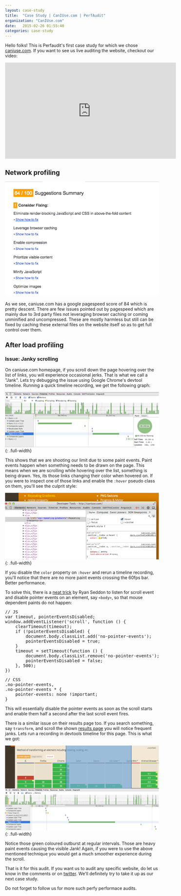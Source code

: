 ```yaml
---
layout: case-study
title:  "Case Study | CanIUse.com | PerfAudit"
organization: "CanIUse.com"
date:   2015-02-26 01:55:40
categories: case-study
---
```


Hello folks! This is Perfaudit's first case study for which we chose [caniuse.com](http://caniuse.com/). If you want to see us live auditing the website, checkout our video:

<iframe width="560" height="315" src="http://www.youtube.com/embed/VyHKIMORH_k" frameborder="0" allowfullscreen=""></iframe>

## Network profiling

![Google pagespeed issues](/images/2015/03/caniuse-pagespeed.png)

As we see, caniuse.com has a google pagespeed score of 84 which is pretty descent. There are few issues pointed out by pagespeed which are mainly due to 3rd party files not leveraging browser caching or coming unminified and uncompressed. These are mostly harmless but still can be fixed by caching these external files on the website itself so as to get full control over them.

## After load profiling

### Issue: Janky scrolling

On caniuse.com homepage, if you scroll down the page hovering over the list of links, you will experience occasional jerks. That is what we call a "Jank". Lets try debugging the issue using Google Chrome's devtool timeline. Running a quick timeline recording, we get the
following graph:

![Paint janks](/images/2015/03/caniuse-paint-janks.png){: .full-width}

This shows that we are shooting our limit due to some paint events. Paint events happen when something needs to be drawn on the page. This means when we are scrolling while hovering over the list, something is being drawn. Yes, its those links changing their color when hovered on. If you were to inspect one of those links and enable the `:hover` pseudo class on them, you'll see the culprit style:

![Jank causing CSS](/images/2015/03/caniuse-jank-causing-css.png){: .full-width}

If you disable the `color` property on `:hover` and rerun a timeline recording, you'll notice that there are no more paint events crossing the 60fps bar. Better performance.

To solve this, there is a [neat trick](http://www.thecssninja.com/css/pointer-events-60fps) by Ryan Seddon to listen for scroll event and disable pointer events on an element, say `<body>`, so that mouse dependent paints do not happen:

<pre class="prettyprint">
// JS
var timeout, pointerEventsDisabled;
window.addEventListener('scroll', function () {
	clearTimeout(timeout);
	if (!pointerEventsDisabled) {
		document.body.classList.add('no-pointer-events');
		pointerEventsDisabled = true;
	}
	timeout = setTimeout(function () {
		document.body.classList.remove('no-pointer-events');
		pointerEventsDisabled = false;
	}, 500);
})
</pre>


<pre class="prettyprint">
// CSS
.no-pointer-events,
.no-pointer-events * {
	pointer-events: none !important;
}
</pre>


This will essentially disable the pointer events as soon as the scroll starts and enable them half a second after the last scroll event fires.

There is a similar issue on their results page too. If you search something, say `transform`, and scroll the shown [results page](http://caniuse.com/#search=transform) you will notice frequent janks. Lets run a recording in devtools timeline for this page. This is what we got:

![Result page timeline](/images/2015/03/caniuse-result-page-timeline.png){: .full-width}

Notice those green coloured outburst at regular intervals. Those are heavy paint events causing the visible Jank! Again, if you were to use the above mentioned technique you would get a much smoother experience during the scroll.

That is it for this audit. If you want us to audit any specific website, do let us know in the comments or on [twitter](https://twitter.com/perfaudit). We'll definitely try to take it up as our next case study.

Do not forget to follow us for more such perfy performace audits.